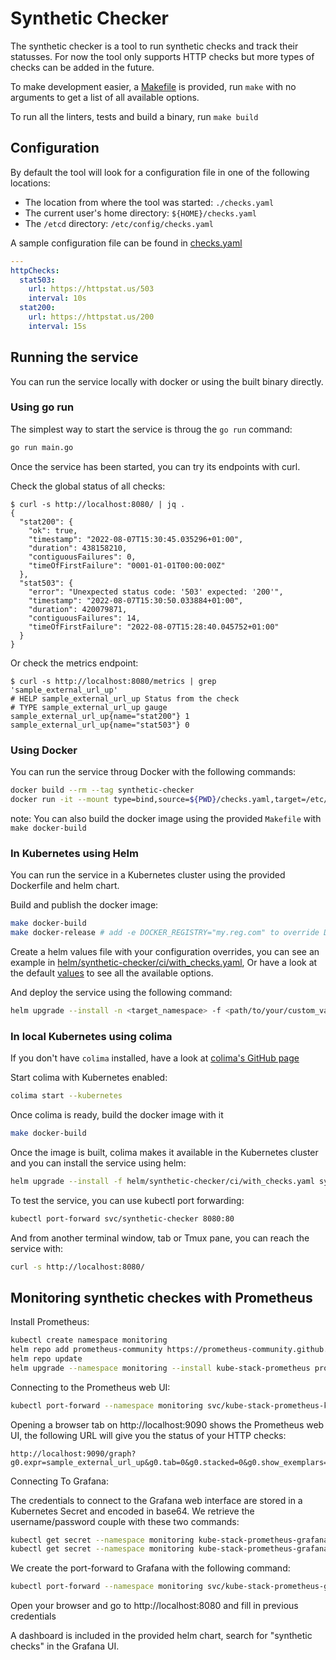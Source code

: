 # Synthetic Checker

The synthetic checker is a tool to run synthetic checks and track their statusses.
For now the tool only supports HTTP checks but more types of checks can be added in the future.

To make development easier, a [Makefile](./Makefile) is provided, run `make` with no arguments to get a list of all available options.

To run all the linters, tests and build a binary, run `make build`

## Configuration

By default the tool will look for a configuration file in one of the following locations:

- The location from where the tool was started: `./checks.yaml`
- The current user's home directory: `${HOME}/checks.yaml`
- The `/etcd` directory: `/etc/config/checks.yaml`

A sample configuration file can be found in [checks.yaml](./checks.yaml)

```yaml
---
httpChecks:
  stat503:
    url: https://httpstat.us/503
    interval: 10s
  stat200:
    url: https://httpstat.us/200
    interval: 15s
```

## Running the service

You can run the service locally with docker or using the built binary directly.

### Using go run

The simplest way to start the service is throug the `go run` command:

```sh
go run main.go
```

Once the service has been started, you can try its endpoints with curl.

Check the global status of all checks:

```console
$ curl -s http://localhost:8080/ | jq .
{
  "stat200": {
    "ok": true,
    "timestamp": "2022-08-07T15:30:45.035296+01:00",
    "duration": 438158210,
    "contiguousFailures": 0,
    "timeOfFirstFailure": "0001-01-01T00:00:00Z"
  },
  "stat503": {
    "error": "Unexpected status code: '503' expected: '200'",
    "timestamp": "2022-08-07T15:30:50.033884+01:00",
    "duration": 420079871,
    "contiguousFailures": 14,
    "timeOfFirstFailure": "2022-08-07T15:28:40.045752+01:00"
  }
}
```

Or check the metrics endpoint:

```console
$ curl -s http://localhost:8080/metrics | grep 'sample_external_url_up'
# HELP sample_external_url_up Status from the check
# TYPE sample_external_url_up gauge
sample_external_url_up{name="stat200"} 1
sample_external_url_up{name="stat503"} 0
```

### Using Docker

You can run the service throug Docker with the following commands:

```sh
docker build --rm --tag synthetic-checker
docker run -it --mount type=bind,source=${PWD}/checks.yaml,target=/etc/config/checks.yaml -p 0.0.0.0:8080:8080 synthetic-checker
```

note: You can also build the docker image using the provided `Makefile` with `make docker-build`

### In Kubernetes using Helm

You can run the service in a Kubernetes cluster using the provided Dockerfile and helm chart.

Build and publish the docker image:

```sh
make docker-build
make docker-release # add -e DOCKER_REGISTRY="my.reg.com" to override Docker registry
```

Create a helm values file with your configuration overrides, you can see an example in [helm/synthetic-checker/ci/with_checks.yaml](./helm/synthetic-checker/ci/with_checks.yaml),
Or have a look at  the default [values](./helm/synthetic-checker/values.yaml) to see all the available options.

And deploy the service using the following command:

```sh
helm upgrade --install -n <target_namespace> -f <path/to/your/custom_values.yaml> synthetic-checker ./helm/synthetic-checker
```

### In local Kubernetes using colima

If you don't have `colima` installed, have a look at [colima's GitHub page](https://github.com/abiosoft/colima)

Start colima with Kubernetes enabled:

```sh
colima start --kubernetes
```

Once colima is ready, build the docker image with it

```sh
make docker-build
```

Once the image is built, colima makes it available in the Kubernetes cluster and you can install the service using helm:

```sh
helm upgrade --install -f helm/synthetic-checker/ci/with_checks.yaml synthetic-checker ./helm/synthetic-checker
```

To test the service, you can use kubectl port forwarding:

```sh
kubectl port-forward svc/synthetic-checker 8080:80
```

And from another terminal window, tab or Tmux pane, you can reach the service with:

```sh
curl -s http://localhost:8080/
```

## Monitoring synthetic checkes with Prometheus

Install Prometheus:

```sh
kubectl create namespace monitoring
helm repo add prometheus-community https://prometheus-community.github.io/helm-charts
helm repo update
helm upgrade --namespace monitoring --install kube-stack-prometheus prometheus-community/kube-prometheus-stack --set prometheus-node-exporter.hostRootFsMount.enabled=false --set prometheus.prometheusSpec.podMonitorSelectorNilUsesHelmValues=false --set prometheus.prometheusSpec.probeSelectorNilUsesHelmValues=false --set prometheus.prometheusSpec.ruleSelectorNilUsesHelmValues=false --set prometheus.prometheusSpec.serviceMonitorSelectorNilUsesHelmValues=false --set thanosRuler.thanosRulerSpec.ruleSelectorNilUsesHelmValues=false
```

Connecting to the Prometheus web UI:

```sh
kubectl port-forward --namespace monitoring svc/kube-stack-prometheus-kube-prometheus 9090:9090
```

Opening a browser tab on http://localhost:9090 shows the Prometheus web UI, the following URL will give you the status of your HTTP checks:

```text
http://localhost:9090/graph?g0.expr=sample_external_url_up&g0.tab=0&g0.stacked=0&g0.show_exemplars=0&g0.range_input=1h
```

Connecting To Grafana:

The credentials to connect to the Grafana web interface are stored in a Kubernetes Secret and encoded in base64. We retrieve the username/password couple with these two commands:

```sh
kubectl get secret --namespace monitoring kube-stack-prometheus-grafana -o jsonpath='{.data.admin-user}' | base64 -d
kubectl get secret --namespace monitoring kube-stack-prometheus-grafana -o jsonpath='{.data.admin-password}' | base64 -d
```

We create the port-forward to Grafana with the following command:

```sh
kubectl port-forward --namespace monitoring svc/kube-stack-prometheus-grafana 8080:80
```

Open your browser and go to http://localhost:8080 and fill in previous credentials

A dashboard is included in the provided helm chart, search for "synthetic checks" in the Grafana UI.
